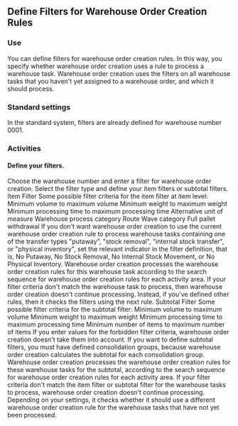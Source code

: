 ## Define Filters for Warehouse Order Creation Rules
### Use

You can define filters for warehouse order creation rules. In this way, you specify whether warehouse order creation uses a rule to process a warehouse task. Warehouse order creation uses the filters on all warehouse tasks that you haven't yet assigned to a warehouse order, and which it should process.

### Standard settings

In the standard system, filters are already defined for warehouse number 0001.

### Activities

#### Define your filters.

Choose the warehouse number and enter a filter for warehouse order creation.
Select the filter type and define your item filters or subtotal filters.
Item Filter
Some possible filter criteria for the item filter at item level:
Minimum volume to maximum volume
Minimum weight to maximum weight
Minimum processing time to maximum processing time
Alternative unit of measure
Warehouse process category
Route
Wave category
Full pallet withdrawal
If you don't want warehouse order creation to use the current warehouse order creation rule to process warehouse tasks containing one of the transfer types "putaway", "stock removal", "internal stock transfer", or "physical inventory", set the relevant indicator in the filter definition, that is, No Putaway, No Stock Removal, No Internal Stock Movement, or No Physical Inventory.
Warehouse order creation processes the warehouse order creation rules for this warehouse task according to the search sequence for warehouse order creation rules for each activity area. If your filter criteria don't match the warehouse task to process, then warehouse order creation doesn't continue processing. Instead, if you've defined other rules, then it checks the filters using the next rule.
Subtotal Filter
Some possible filter criteria for the subtotal filter:
Minimum volume to maximum volume
Minimum weight to maximum weight
Minimum processing time to maximum processing time
Minimum number of items to maximum number of items
If you enter values for the forbidden filter criteria, warehouse order creation doesn't take them into account.
If you want to define subtotal filters, you must have defined consolidation groups, because warehouse order creation calculates the subtotal for each consolidation group.
Warehouse order creation processes the warehouse order creation rules for these warehouse tasks for the subtotal, according to the search sequence for warehouse order creation rules for each activity area. If your filter criteria don't match the item filter or subtotal filter for the warehouse tasks to process, warehouse order creation doesn't continue processing. Depending on your settings, it checks whether it should use a different warehouse order creation rule for the warehouse tasks that have not yet been processed.
